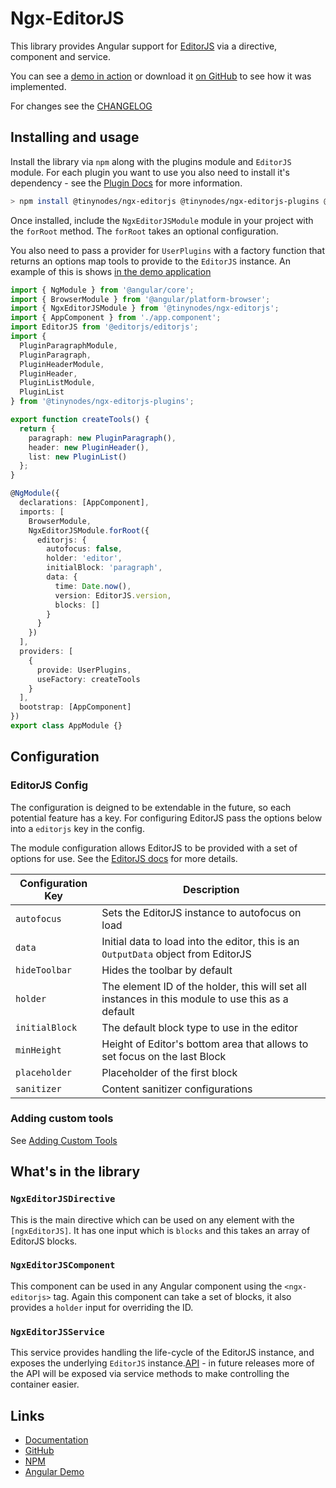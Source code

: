 # Ngx-EditorJS

This library provides Angular support for [EditorJS](https://editorjs.io) via a directive, component and service.

You can see a [demo in action](https://tinynodes-ngx.firebaseapp.com/ngx-editorjs-demo) or download it
[on GitHub](https://github.com/tanepiper/ngx-tinynodes/tree/master/libs/ngx-editorjs) to see how it was implemented.

For changes see the [CHANGELOG](https://github.com/tanepiper/ngx-tinynodes/tree/master/libs/ngx-editorjs/CHANGELOG.md)

## Installing and usage

Install the library via `npm` along with the plugins module and `EditorJS` module. For each plugin you want to use you also need to install it's dependency - see the [Plugin Docs](https://github.com/tanepiper/ngx-tinynodes/tree/master/libs/ngx-editorjs-plugins) for more information.

```bash
> npm install @tinynodes/ngx-editorjs @tinynodes/ngx-editorjs-plugins @editorjs/editorjs @editorjs/paragraph....
```

Once installed, include the `NgxEditorJSModule` module in your project with the `forRoot` method. The `forRoot` takes an optional configuration.

You also need to pass a provider for `UserPlugins` with a factory function that returns an options map tools to provide to the `EditorJS` instance. An example of this is shows [in the demo application](https://github.com/tanepiper/ngx-tinynodes/blob/master/libs/ngx-editorjs-demo/src/lib/config/index.ts)

```typescript
import { NgModule } from '@angular/core';
import { BrowserModule } from '@angular/platform-browser';
import { NgxEditorJSModule } from '@tinynodes/ngx-editorjs';
import { AppComponent } from './app.component';
import EditorJS from '@editorjs/editorjs';
import {
  PluginParagraphModule,
  PluginParagraph,
  PluginHeaderModule,
  PluginHeader,
  PluginListModule,
  PluginList
} from '@tinynodes/ngx-editorjs-plugins';

export function createTools() {
  return {
    paragraph: new PluginParagraph(),
    header: new PluginHeader(),
    list: new PluginList()
  };
}

@NgModule({
  declarations: [AppComponent],
  imports: [
    BrowserModule,
    NgxEditorJSModule.forRoot({
      editorjs: {
        autofocus: false,
        holder: 'editor',
        initialBlock: 'paragraph',
        data: {
          time: Date.now(),
          version: EditorJS.version,
          blocks: []
        }
      }
    })
  ],
  providers: [
    {
      provide: UserPlugins,
      useFactory: createTools
    }
  ],
  bootstrap: [AppComponent]
})
export class AppModule {}
```

## Configuration

### EditorJS Config

The configuration is deigned to be extendable in the future, so each potential feature has a key. For configuring EditorJS pass the options below into a `editorjs` key in the config.

The module configuration allows EditorJS to be provided with a set of options for use. See the [EditorJS docs](https://editorjs.io/configuration) for more details.

| Configuration Key | Description                                                                                       |
| ----------------- | ------------------------------------------------------------------------------------------------- |
| `autofocus`       | Sets the EditorJS instance to autofocus on load                                                   |
| `data`            | Initial data to load into the editor, this is an `OutputData` object from EditorJS                |
| `hideToolbar`     | Hides the toolbar by default                                                                      |
| `holder`          | The element ID of the holder, this will set all instances in this module to use this as a default |
| `initialBlock`    | The default block type to use in the editor                                                       |
| `minHeight`       | Height of Editor's bottom area that allows to set focus on the last Block                         |
| `placeholder`     | Placeholder of the first block                                                                    |
| `sanitizer`       | Content sanitizer configurations                                                                  |

### Adding custom tools

See [Adding Custom Tools](https://github.com/tanepiper/ngx-tinynodes/tree/master/libs/ngx-editorjs/docs/adding-custom-tools.md)

## What's in the library

### `NgxEditorJSDirective`

This is the main directive which can be used on any element with the `[ngxEditorJS]`. It has one input which is `blocks` and this takes an array of EditorJS blocks.

### `NgxEditorJSComponent`

This component can be used in any Angular component using the `<ngx-editorjs>` tag. Again this component can take a set of blocks, it also provides a `holder` input for overriding the ID.

### `NgxEditorJSService`

This service provides handling the life-cycle of the EditorJS instance, and exposes the underlying `EditorJS` instance.[API](https://editorjs.io/api) - in future releases more of the API will be exposed via service methods to make controlling the container easier.

## Links

- [Documentation](https://tanepiper.github.io/ngx-tinynodes/)
- [GitHub](https://github.com/tanepiper/ngx-tinynodes/tree/master/libs/ngx-editorjs)
- [NPM](https://www.npmjs.com/package/@tinynodes/ngx-editorjs)
- [Angular Demo](https://tinynodes-ngx.firebaseapp.com/ngx-editorjs-demo)
